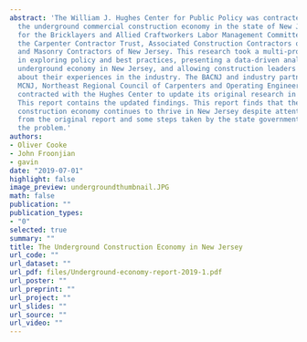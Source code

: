 ```yaml
---
abstract: 'The William J. Hughes Center for Public Policy was contracted to study
  the underground commercial construction economy in the state of New Jersey in 2016
  for the Bricklayers and Allied Craftworkers Labor Management Committee of New Jersey,
  the Carpenter Contractor Trust, Associated Construction Contractors of New Jersey
  and Masonry Contractors of New Jersey. This research took a multi-pronged approach
  in exploring policy and best practices, presenting a data-driven analysis of the
  underground economy in New Jersey, and allowing construction leaders to speak freely
  about their experiences in the industry. The BACNJ and industry partners ACCNJ,
  MCNJ, Northeast Regional Council of Carpenters and Operating Engineers Local #825
  contracted with the Hughes Center to update its original research in spring 2019.
  This report contains the updated findings. This report finds that the underground
  construction economy continues to thrive in New Jersey despite attention resulting
  from the original report and some steps taken by the state government to address
  the problem.'
authors:
- Oliver Cooke
- John Froonjian
- gavin
date: "2019-07-01"
highlight: false
image_preview: undergroundthumbnail.JPG
math: false
publication: ""
publication_types:
- "0"
selected: true
summary: ""
title: The Underground Construction Economy in New Jersey
url_code: ""
url_dataset: ""
url_pdf: files/Underground-economy-report-2019-1.pdf
url_poster: ""
url_preprint: ""
url_project: ""
url_slides: ""
url_source: ""
url_video: ""
---
```


